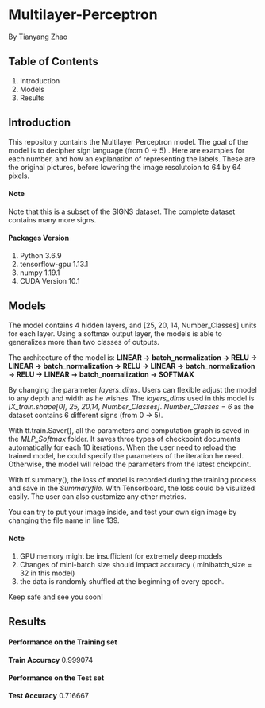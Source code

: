 # Multilayer-Perceptron
By Tianyang Zhao

## Table of Contents
1. Introduction
2. Models
3. Results

## Introduction
This repository contains the Multilayer Perceptron model. The goal of the model is to decipher sign language (from 0 -> 5) .
Here are examples for each number, and how an explanation of representing the labels. These are the original pictures, before lowering the image resolutoion to 64 by 64 pixels. 


#### Note 
Note that this is a subset of the SIGNS dataset. The complete dataset contains many more signs.

#### Packages Version
1. Python 3.6.9 
2. tensorflow-gpu 1.13.1
3. numpy 1.19.1
4. CUDA Version 10.1


## Models
The model contains 4 hidden layers, and [25, 20, 14, Number_Classes] units for each layer. Using a softmax output layer, the models is able to generalizes more than two classes of outputs.

The architecture of the model is: **LINEAR -> batch_normalization -> RELU -> LINEAR -> batch_normalization -> RELU -> LINEAR -> batch_normalization -> RELU -> LINEAR -> batch_normalization -> SOFTMAX** 

By changing the parameter *layers_dims*. Users can flexible adjust the model to any depth and width as he wishes. 
The *layers_dims* used in this model is *[X_train.shape[0], 25, 20,14, Number_Classes]*. *Number_Classes = 6* as the dataset contains 6 different signs (from 0 -> 5).


With tf.train.Saver(), all the parameters and computation graph is saved in the *MLP_Softmax* folder. It saves three types of checkpoint documents automatically for each 10 iterations. When the user need to reload the trained model, he could specify the parameters of the iteration he need. Otherwise, the model will reload the parameters from the latest chckpoint.

With tf.summary(), the loss of model is recorded during the training process and save in the *Summaryfile*. With Tensorboard, the loss could be visulized easily. The user can also customize any other metrics.

You can try to put your image inside, and test your own sign image by changing the file name in line 139.

#### Note
1. GPU memory might be insufficient for extremely deep models
2. Changes of mini-batch size should impact accuracy ( minibatch_size = 32 in this model)
3. the data is randomly shuffled at the beginning of every epoch.

Keep safe and see you soon!

## Results
#### Performance on the Training set
**Train Accuracy** 0.999074

#### Performance on the Test set
**Test Accuracy**	0.716667




